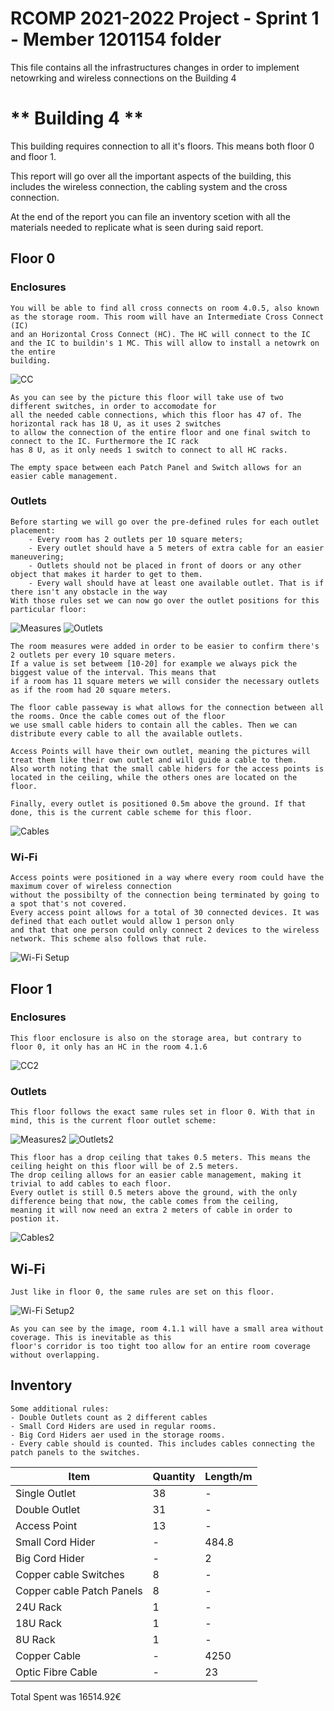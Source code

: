 RCOMP 2021-2022 Project - Sprint 1 - Member 1201154 folder
===========================================

This file contains all the infrastructures changes in order to implement netowrking and wireless connections on the Building 4

# ** Building 4 **

This building requires connection to all it's floors. This means both floor 0 and floor 1.

This report will go over all the important aspects of the building, this includes the wireless connection, the cabling system and the cross connection.

At the end of the report you can file an inventory scetion with all the materials needed to replicate what is seen during said report.
## **Floor 0**

### **Enclosures**
    You will be able to find all cross connects on room 4.0.5, also known as the storage room. This room will have an Intermediate Cross Connect (IC) 
    and an Horizontal Cross Connect (HC). The HC will connect to the IC and the IC to buildin's 1 MC. This will allow to install a netowrk on the entire
    building. 

![CC](Floor_0_Cross_Connect.png)

    As you can see by the picture this floor will take use of two different switches, in order to accomodate for
    all the needed cable connections, which this floor has 47 of. The horizontal rack has 18 U, as it uses 2 switches
    to allow the connection of the entire floor and one final switch to connect to the IC. Furthermore the IC rack
    has 8 U, as it only needs 1 switch to connect to all HC racks.

    The empty space between each Patch Panel and Switch allows for an easier cable management.

### **Outlets**
    Before starting we will go over the pre-defined rules for each outlet placement:
        - Every room has 2 outlets per 10 square meters;
        - Every outlet should have a 5 meters of extra cable for an easier maneuvering;
        - Outlets should not be placed in front of doors or any other object that makes it harder to get to them.
        - Every wall should have at least one available outlet. That is if there isn't any obstacle in the way
    With those rules set we can now go over the outlet positions for this particular floor:

![Measures](Floor_0_Room_Measurements.png)
![Outlets](Floor_0_Outlets.png)

    The room measures were added in order to be easier to confirm there's 2 outlets per every 10 square meters.
    If a value is set betweem [10-20] for example we always pick the biggest value of the interval. This means that
    if a room has 11 square meters we will consider the necessary outlets as if the room had 20 square meters.

    The floor cable passeway is what allows for the connection between all the rooms. Once the cable comes out of the floor
    we use small cable hiders to contain all the cables. Then we can distribute every cable to all the available outlets.

    Access Points will have their own outlet, meaning the pictures will treat them like their own outlet and will guide a cable to them.
    Also worth noting that the small cable hiders for the access points is located in the ceiling, while the others ones are located on the floor.

    Finally, every outlet is positioned 0.5m above the ground. If that done, this is the current cable scheme for this floor.

![Cables](Floor_0_Cabling_System.png)

### **Wi-Fi**

    Access points were positioned in a way where every room could have the maximum cover of wireless connection
    without the possibilty of the connection being terminated by going to a spot that's not covered.
    Every access point allows for a total of 30 connected devices. It was defined that each outlet would allow 1 person only
    and that that one person could only connect 2 devices to the wireless network. This scheme also follows that rule.
    
![Wi-Fi Setup](Floor_0_Wireless_Range.png)

## **Floor 1**

### **Enclosures**
    This floor enclosure is also on the storage area, but contrary to floor 0, it only has an HC in the room 4.1.6

![CC2](Floor_1_Cross_Connect.png)

### **Outlets**
    This floor follows the exact same rules set in floor 0. With that in mind, this is the current floor outlet scheme:

![Measures2](Floor_1_Room_Measurements.png)
![Outlets2](Floor_1_Outlets.png)

    This floor has a drop ceiling that takes 0.5 meters. This means the ceiling height on this floor will be of 2.5 meters.
    The drop ceiling allows for an easier cable management, making it trivial to add cables to each floor.
    Every outlet is still 0.5 meters above the ground, with the only difference being that now, the cable comes from the ceiling,
    meaning it will now need an extra 2 meters of cable in order to postion it.

![Cables2](Floor_1_Cabling_System.png)

## **Wi-Fi**
    Just like in floor 0, the same rules are set on this floor.

![Wi-Fi Setup2](Floor_1_Wireless_Range.png)

    As you can see by the image, room 4.1.1 will have a small area without coverage. This is inevitable as this 
    floor's corridor is too tight too allow for an entire room coverage without overlapping.

## **Inventory** 
    Some additional rules:
    - Double Outlets count as 2 different cables
    - Small Cord Hiders are used in regular rooms. 
    - Big Cord Hiders aer used in the storage rooms.
    - Every cable should is counted. This includes cables connecting the patch panels to the switches.
    
|Item| Quantity | Length/m |
|---|----------|----------|
|Single Outlet| 38       | -        |
|Double Outlet| 31       | -        |
|Access Point| 13       | -        |
|Small Cord Hider| -        | 484.8    |
|Big Cord Hider| -        | 2        |
|Copper cable Switches| 8        | -        |
|Copper cable Patch Panels| 8        | -        |
|24U Rack | 1        | -        |
|18U Rack| 1        | -        |
|8U Rack| 1        | -        |
|Copper Cable| -        | 4250     |
|Optic Fibre Cable| -        | 23       |

Total Spent was 16514.92€